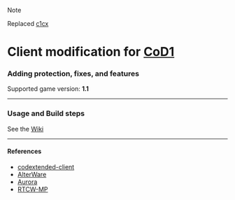 > [!NOTE]
> Replaced [c1cx](https://github.com/cod1dev/c1cx)

# Client modification for [CoD1](https://en.wikipedia.org/wiki/Call_of_Duty_(video_game))
### Adding protection, fixes, and features
Supported game version: **1.1**
___
### Usage and Build steps
See the [Wiki](https://github.com/cod1dev/cod-mod/wiki)
___
#### References
- [codextended-client](https://github.com/xtnded/codextended-client)
- [AlterWare](https://alterware.dev/)
- [Aurora](https://auroramod.dev/)
- [RTCW-MP](https://github.com/id-Software/RTCW-MP/)

